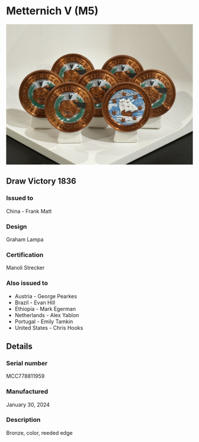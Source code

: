 
# Metternich V (M5)

![Metternich V (M5) Coins](m5-coins.jpg)

## Draw Victory 1836

### Issued to

China - Frank Matt

### Design

Graham Lampa

### Certification

Manoli Strecker

### Also issued to

* Austria - George Pearkes
* Brazil - Evan Hill
* Ethiopia - Mark Egerman
* Netherlands - Alex Yablon
* Portugal - Emily Tamkin
* United States - Chris Hooks

## Details

### Serial number

MCC778811959

### Manufactured
January 30, 2024

### Description

Bronze, color, reeded edge
